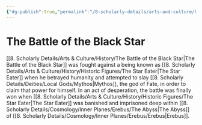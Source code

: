 ```yaml
---
{"dg-publish":true,"permalink":"/8-scholarly-details/arts-and-culture/history/the-battle-of-the-black-star/","noteIcon":""}
---
```


# The Battle of the Black Star

[[8. Scholarly Details/Arts & Culture/History/The Battle of the Black Star\|The Battle of the Black Star]] was fought against a being known as [[8. Scholarly Details/Arts & Culture/History/Historic Figures/The Star Eater\|The Star Eater]] when he betrayed humanity and attempted to slay [[8. Scholarly Details/Deities/Local Gods/Mythos\|Mythos]], the god of Fate, in order to claim that power for himself. In an act of desperation, the battle was finally won when [[8. Scholarly Details/Arts & Culture/History/Historic Figures/The Star Eater\|The Star Eater]] was banished and imprisoned deep within [[8. Scholarly Details/Cosmology/Inner Planes/Erebus/The Abyss\|The Abyss]] of [[8. Scholarly Details/Cosmology/Inner Planes/Erebus/Erebus\|Erebus]]. 